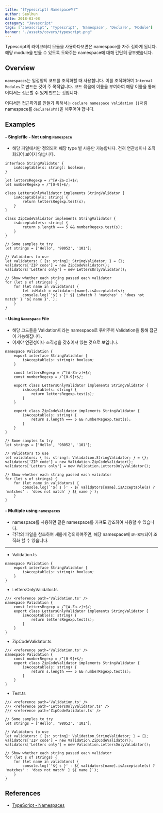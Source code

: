 ```yaml
---
title: "[Typescript] Namespace란?"
author: Seolhun
date: 2018-03-08
category: "Javascript"
tags: ['Javascript', 'Typescript', 'Namespace', 'Declare', 'Module']
banner: "./assets/covers/typescript.png"
---
```


Typescript의 라이브러리 모듈을 사용하다보면은 namespace를 자주 접하게 됩니다. 해당 module을 만들 수 있도록 도와주는 namespace에 대해 간단히 공부했습니다.

## Overview
`namespaces`는 일정양의 코드를 조직화할 때 사용합니다. 이를 조직화하여 `Internal Modules`로 만드는 것이 주 목적입니다. 코드 묶음에 이름을 부여하여 해당 이름을 통해 어디서든 접근할 수 있게 만드는 것입니다.

어디서든 접근하기를 만들기 위해서는 `declare namespace Validation {}`처럼 namespace를 `declare(선언)`을 해주어야 합니다.

## Examples
#### - Singlefile - Not using `Namespace`
- 해당 파일에서만 정의되어 해당 type 별 사용만 가능합니다. 전혀 연관성이나 조직화되어 보이지 않습니다.

```tsx
interface StringValidator {
    isAcceptable(s: string): boolean;
}

let lettersRegexp = /^[A-Za-z]+$/;
let numberRegexp = /^[0-9]+$/;

class LettersOnlyValidator implements StringValidator {
    isAcceptable(s: string) {
        return lettersRegexp.test(s);
    }
}

class ZipCodeValidator implements StringValidator {
    isAcceptable(s: string) {
        return s.length === 5 && numberRegexp.test(s);
    }
}

// Some samples to try
let strings = ['Hello', '98052', '101'];

// Validators to use
let validators: { [s: string]: StringValidator; } = {};
validators['ZIP code'] = new ZipCodeValidator();
validators['Letters only'] = new LettersOnlyValidator();

// Show whether each string passed each validator
for (let s of strings) {
    for (let name in validators) {
        let isMatch = validators[name].isAcceptable(s);
        console.log(`'${ s }' ${ isMatch ? 'matches' : 'does not match' } '${ name }'.`);
    }
}
```

#### - Using `Namespace` File
- 해당 코드들을 Validation이라는 namespace로 묶어주어 Validation을 통해 접근이 가능해집니다.
- 이제야 연관성이나 조직성을 갖추어져 있는 것으로 보입니다.

```tsx
namespace Validation {
    export interface StringValidator {
        isAcceptable(s: string): boolean;
    }

    const lettersRegexp = /^[A-Za-z]+$/;
    const numberRegexp = /^[0-9]+$/;

    export class LettersOnlyValidator implements StringValidator {
        isAcceptable(s: string) {
            return lettersRegexp.test(s);
        }
    }

    export class ZipCodeValidator implements StringValidator {
        isAcceptable(s: string) {
            return s.length === 5 && numberRegexp.test(s);
        }
    }
}

// Some samples to try
let strings = ['Hello', '98052', '101'];

// Validators to use
let validators: { [s: string]: Validation.StringValidator; } = {};
validators['ZIP code'] = new Validation.ZipCodeValidator();
validators['Letters only'] = new Validation.LettersOnlyValidator();

// Show whether each string passed each validator
for (let s of strings) {
    for (let name in validators) {
        console.log(`'${ s }' - ${ validators[name].isAcceptable(s) ? 'matches' : 'does not match' } ${ name }`);
    }
}
```

#### - Multiple using `namespaces`
- namespace를 사용하면 같은 namespace를 가져도 참조하여 사용할 수 있습니다.
- 각각의 파일을 참조하여 새롭게 정의하여주면, 해당 namespace에 `오버로딩`되어 조직화 할 수 있습니다.
---
- Validation.ts
```tsx
namespace Validation {
    export interface StringValidator {
        isAcceptable(s: string): boolean;
    }
}
```
- LettersOnlyValidator.ts
```tsx
/// <reference path='Validation.ts' />
namespace Validation {
    const lettersRegexp = /^[A-Za-z]+$/;
    export class LettersOnlyValidator implements StringValidator {
        isAcceptable(s: string) {
            return lettersRegexp.test(s);
        }
    }
}
```
- ZipCodeValidator.ts
```tsx
/// <reference path='Validation.ts' />
namespace Validation {
    const numberRegexp = /^[0-9]+$/;
    export class ZipCodeValidator implements StringValidator {
        isAcceptable(s: string) {
            return s.length === 5 && numberRegexp.test(s);
        }
    }
}
```
- Test.ts
```tsx
/// <reference path='Validation.ts' />
/// <reference path='LettersOnlyValidator.ts' />
/// <reference path='ZipCodeValidator.ts' />

// Some samples to try
let strings = ['Hello', '98052', '101'];

// Validators to use
let validators: { [s: string]: Validation.StringValidator; } = {};
validators['ZIP code'] = new Validation.ZipCodeValidator();
validators['Letters only'] = new Validation.LettersOnlyValidator();

// Show whether each string passed each validator
for (let s of strings) {
    for (let name in validators) {
        console.log(`'${ s }' - ${ validators[name].isAcceptable(s) ? 'matches' : 'does not match' } ${ name }`);
    }
}
```

## References
- [TypeScript - Namespaces](https://www.typescriptlang.org/docs/handbook/namespaces.html)
